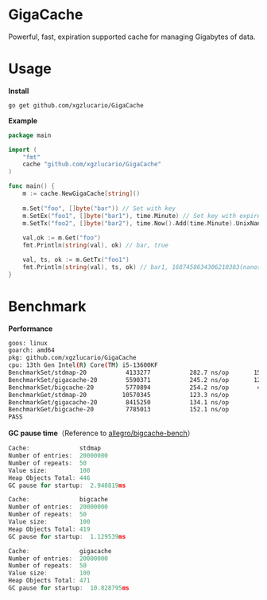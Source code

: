 # GigaCache
Powerful, fast, expiration supported cache for managing Gigabytes of data.

# Usage

**Install**

```bash
go get github.com/xgzlucario/GigaCache
```

**Example**

```go
package main

import (
    "fmt"
	cache "github.com/xgzlucario/GigaCache"
)

func main() {
    m := cache.NewGigaCache[string]()
    
    m.Set("foo", []byte("bar")) // Set with key
    m.SetEx("foo1", []byte("bar1"), time.Minute) // Set key with expired duration
    m.SetTx("foo2", []byte("bar2"), time.Now().Add(time.Minute).UnixNano()) // Set key with expired deadline
    
    val,ok := m.Get("foo")
    fmt.Println(string(val), ok) // bar, true

    val, ts, ok := m.GetTx("foo1")
    fmt.Println(string(val), ts, ok) // bar1, 1687458634306210383(nanoseconds), true
}
```

# Benchmark

**Performance**

```bash
goos: linux
goarch: amd64
pkg: github.com/xgzlucario/GigaCache
cpu: 13th Gen Intel(R) Core(TM) i5-13600KF
BenchmarkSet/stdmap-20         	 4133277	       282.7 ns/op	     153 B/op	       1 allocs/op
BenchmarkSet/gigacache-20      	 5590371	       245.2 ns/op	     124 B/op	       1 allocs/op
BenchmarkSet/bigcache-20       	 5770894	       254.2 ns/op	      44 B/op	       1 allocs/op
BenchmarkGet/stdmap-20         	10570345	       123.3 ns/op	       7 B/op	       0 allocs/op
BenchmarkGet/gigacache-20      	 8415250	       134.1 ns/op	       7 B/op	       0 allocs/op
BenchmarkGet/bigcache-20       	 7785013	       152.1 ns/op	       7 B/op	       1 allocs/op
PASS
```

**GC pause time**（Reference to [allegro/bigcache-bench](https://github.com/allegro/bigcache-bench)）

```go
Cache:              stdmap
Number of entries:  20000000
Number of repeats:  50
Value size:         100
Heap Objects Total: 446
GC pause for startup:  2.948819ms
```

```go
Cache:              bigcache
Number of entries:  20000000
Number of repeats:  50
Value size:         100
Heap Objects Total: 419
GC pause for startup:  1.129539ms
```

```go
Cache:              gigacache
Number of entries:  20000000
Number of repeats:  50
Value size:         100
Heap Objects Total: 471
GC pause for startup:  10.828795ms
```